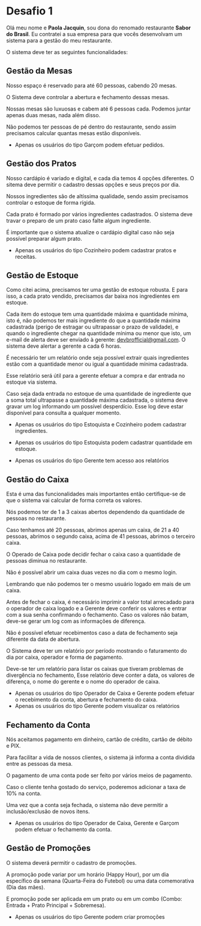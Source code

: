 # Desafio 1

Olá meu nome e <b>Paola Jacquin</b>, sou dona do renomado restaurante  <b>Sabor do Brasil</b>.
Eu contratei a sua empresa para que vocês desenvolvam um sistema para a gestão do meu restaurante.

O sistema deve ter as seguintes funcionalidades:

## Gestão da Mesas

Nosso espaço é reservado para até 60 pessoas, cabendo 20 mesas.

O Sistema deve controlar a abertura e fechamento dessas mesas.

Nossas mesas são luxuosas e cabem até 6 pessoas cada. Podemos juntar apenas duas mesas, nada além disso.

Não podemos ter pessoas de pé dentro do restaurante, sendo assim precisamos calcular quantas mesas estão disponíveis.

- Apenas os usuários do tipo Garçom podem efetuar pedidos.


## Gestão dos Pratos

Nosso cardápio é variado e digital, e cada dia temos 4 opções diferentes. O sitema deve permitir o cadastro dessas opções e seus preços por dia.

Nossos ingredientes são de altíssima qualidade, sendo assim precisamos controlar o estoque de forma rígida. 

Cada prato é formado por vários ingredientes cadastrados. O sistema deve travar o preparo de um prato caso falte algum ingrediente.

É importante que o sistema atualize o cardápio digital caso não seja possível preparar algum prato.

- Apenas os usuários do tipo Cozinheiro podem cadastrar pratos e receitas.


## Gestão de Estoque

Como citei acima, precisamos ter uma gestão de estoque robusta. E para isso, a cada prato vendido, precisamos dar baixa nos ingredientes em estoque.

Cada item do estoque tem uma quantidade máxima e quantidade mínima, isto é, não podemos ter mais ingrediente do que a quantidade máxima cadastrada (perigo de estragar ou ultrapassar o prazo de validade), e quando o ingrediente chegar na quantidade mínima ou menor que isto, um e-mail de alerta deve ser enviado à gerente: devbrofficial@gmail.com. O sistema deve alertar a gerente a cada 6 horas.

É necessário ter um relatório onde seja possível extrair quais ingredientes estão com a quantidade menor ou igual a quantidade mínima cadastrada.

Esse relatório será útil para a gerente efetuar a compra e dar entrada no estoque via sistema. 

Caso seja dada entrada no estoque de uma quantidade de ingrediente que a soma total ultrapasse a quantidade máxima cadastrada, o sistema deve gravar um log informando um possível desperdício. Esse log deve estar disponível para consulta a qualquer momento.

- Apenas os usuários do tipo Estoquista e Cozinheiro podem cadastrar ingredientes.

- Apenas os usuários do tipo Estoquista podem cadastrar quantidade em estoque.

- Apenas os usuários do tipo Gerente tem acesso aos relatórios

## Gestão do Caixa

Esta é uma das funcionalidades mais importantes então certifique-se de que o sistema vai calcular de forma correta os valores.

Nós podemos ter de 1 a 3 caixas abertos dependendo da quantidade de pessoas no restaurante. 

Caso tenhamos até 20 pessoas, abrimos apenas um caixa, de 21 a 40 pessoas, abrimos o segundo caixa, acima de 41 pessoas, abrimos o terceiro caixa.

O Operado de Caixa pode decidir fechar o caixa caso a quantidade de pessoas diminua no restaurante.

Não é possível abrir um caixa duas vezes no dia com o mesmo login.

Lembrando que não podemos ter o mesmo usuário logado em mais de um caixa.

Antes de fechar o caixa, é necessário imprimir a valor total arrecadado para o operador de caixa logado e a Gerente deve conferir os valores e entrar com a sua senha confirmando o fechamento. Caso os valores não batam, deve-se gerar um log com as informações de diferença.

Não é possível efetuar recebimentos caso a data de fechamento seja diferente da data de abertura.

O Sistema deve ter um relatório por período mostrando o faturamento do dia por caixa, operador e forma de pagamento.

Deve-se ter um relatório para listar os caixas que tiveram problemas de divergência no fechamento, Esse relatório deve conter a data, os valores de diferença, o nome do gerente e o nome do operador de caixa.

- Apenas os usuários do tipo Operador de Caixa e Gerente podem efetuar o recebimento da conta, abertura e fechamento do caixa.
- Apenas os usuários do tipo Gerente podem visualizar os relatórios


## Fechamento da Conta

Nós aceitamos pagamento em dinheiro, cartão de crédito, cartão de débito e PIX.

Para facilitar a vida de nossos clientes, o sistema já informa a conta dividida entre as pessoas da mesa.

O pagamento de uma conta pode ser feito por vários meios de pagamento.

Caso o cliente tenha gostado do serviço, poderemos adicionar a taxa de 10% na conta.

Uma vez que a conta seja fechada, o sistema não deve permitir a inclusão/exclusão de novos itens.

- Apenas os usuários do tipo Operador de Caixa, Gerente e Garçom podem efetuar o fechamento da conta.


## Gestão de Promoções

O sistema deverá permitir o cadastro de promoções. 

A promoção pode variar por um horário (Happy Hour), por um dia específico da semana (Quarta-Feira do Futebol) ou uma data comemorativa (Dia das mães).

E promoção pode ser aplicada em um prato ou em um combo (Combo: Entrada + Prato Principal + Sobremesa). 

- Apenas os usuários do tipo Gerente podem criar promoções
